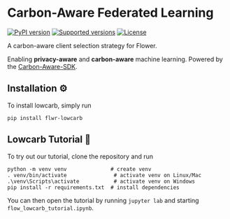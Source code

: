 # Carbon-Aware Federated Learning

[![PyPI version](https://img.shields.io/pypi/v/flwr-lowcarb.svg?color=52c72b)](https://pypi.org/project/flwr-lowcarb/) [![Supported versions](https://img.shields.io/pypi/pyversions/flwr-lowcarb.svg)](https://pypi.org/project/flwr-lowcarb/) [![License](https://img.shields.io/pypi/l/flwr-lowcarb.svg)](https://pypi.org/project/flwr-lowcarb/)

A carbon-aware client selection strategy for Flower.

Enabling **privacy-aware** and **carbon-aware** machine learning. Powered by the [Carbon-Aware-SDK](https://github.com/Green-Software-Foundation/carbon-aware-sdk).


## Installation ⚙️

To install lowcarb, simply run

```
pip install flwr-lowcarb
```


## Lowcarb Tutorial 🌼

To try out our tutorial, clone the repository and run

```
python -m venv venv              # create venv
. venv/bin/activate               # activate venv on Linux/Mac
.\venv\Scripts\activate           # activate venv on Windows
pip install -r requirements.txt  # install dependencies
```

You can then open the tutorial by running `jupyter lab` and starting `flow_lowcarb_tutorial.ipynb`.
